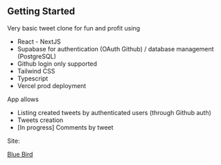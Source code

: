## Getting Started

Very basic tweet clone for fun and profit using

-   React - NextJS
-   Supabase for authentication (OAuth Github) / database management (PostgreSQL)
-   Github login only supported
-   Tailwind CSS
-   Typescript
-   Vercel prod deployment

App allows

-   Listing created tweets by authenticated users (through Github auth)
-   Tweets creation
-   [In progress] Comments by tweet

Site:

[Blue Bird](https://blue-bird-five.vercel.app/login)
